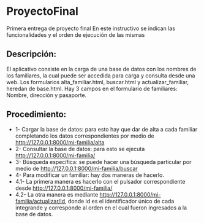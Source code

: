 # ProyectoFinal

Primera entrega de proyecto final
En este instructivo se indican las funcionalidades y el orden de ejecución de las mismas

## Descripción:
El aplicativo consiste en la carga de una base de datos con los nombres de los familiares, la cual puede ser accedida para carga y consulta desde una web.
Los formularios alta_familiar.html, buscar.html y actualizar_familiar, heredan de base.html.
Hay 3 campos en el formulario de familiares: Nombre, dirección y pasaporte.

## Procedimiento:
- 1- Cargar la base de datos: para esto hay que dar de alta a cada familiar completando los datos correspondientes por medio de http://127.0.0.1:8000/mi-familia/alta
- 2- Consultar la base de datos: para esto se ejecuta http://127.0.0.1:8000/mi-familia/
- 3- Búsqueda específica: se puede hacer una búsqueda particular por medio de http://127.0.0.1:8000/mi-familia/buscar
- 4- Para modificar un familiar: hay dos maneras de hacerlo. 
-   4.1- La primera manera es hacerlo con el pulsador correspondiente desde http://127.0.0.1:8000/mi-familia/
-   4.2- La otra manera es mediante http://127.0.0.1:8000/mi-familia/actualizar/id, donde id es el identificador único de cada integrande y corresponde al orden en el cual fueron ingresados a la base de datos.

